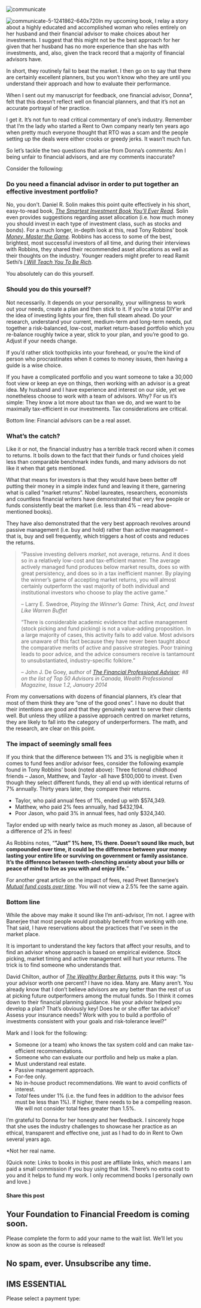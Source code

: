 ![communicate](https://yourfinanciallaunchpad.com/wp-content/uploads/elementor/thumbs/communicate-5-1241862-640x720-qdc6cpthe1jg09nepcheyd0ymqwyqy89x64timb4aw.jpg "communicate-5-1241862-640×720")

![communicate-5-1241862-640x720](http://yflmainprod.wpengine.com/wp-content/uploads/2017/02/communicate-5-1241862-640x720-233x300.jpg)In my upcoming book, I relay a story about a highly educated and accomplished woman who relies entirely on her husband and their financial advisor to make choices about her investments. I suggest that this might not be the best approach for her given that her husband has no more experience than she has with investments, and, also, given the track record that a majority of financial advisors have.

In short, they routinely fail to beat the market. I then go on to say that there are certainly excellent planners, but you won’t know who they are until you understand their approach and how to evaluate their performance.

When I sent out my manuscript for feedback, one financial advisor, Donna\*, felt that this doesn’t reflect well on financial planners, and that it’s not an accurate portrayal of her practice.

I get it. It’s not fun to read critical commentary of one’s industry. Remember that I’m the lady who started a Rent to Own company nearly ten years ago when pretty much everyone thought that RTO was a scam and the people setting up the deals were either crooks or greedy jerks. It wasn’t much fun.

So let’s tackle the two questions that arise from Donna’s comments: Am I being unfair to financial advisors, and are my comments inaccurate?

Consider the following:

### Do you need a financial advisor in order to put together an effective investment portfolio?

No, you don’t. Daniel R. Solin makes this point quite effectively in his short, easy-to-read book, *[The Smartest Investment Book You’ll Ever Read](https://amzn.to/2JNCJwR).* Solin even provides suggestions regarding asset allocation (i.e. how much money you should invest in each type of investment class, such as stocks and bonds). For a much longer, in-depth look at this, read Tony Robbins’ book *[Money, Master the Game](https://amzn.to/2JO7stS).* Robbins has access to some of the best, brightest, most successful investors of all time, and during their interviews with Robbins, they shared their recommended asset allocations as well as their thoughts on the industry. Younger readers might prefer to read Ramit Sethi’s *[I Will Teach You To Be Rich](https://amzn.to/2JMxu0x).*

You absolutely can do this yourself.

### Should you do this yourself?

Not necessarily. It depends on your personality, your willingness to work out your needs, create a plan and then stick to it. If you’re a total DIY’er and the idea of investing lights your fire, then full steam ahead. Do your research, understand your current, medium-term and long-term needs, put together a risk-balanced, low-cost, market return-based portfolio which you re-balance roughly twice a year, stick to your plan, and you’re good to go. Adjust if your needs change.

If you’d rather stick toothpicks into your forehead, or you’re the kind of person who procrastinates when it comes to money issues, then having a guide is a wise choice.

If you have a complicated portfolio and you want someone to take a 30,000 foot view or keep an eye on things, then working with an advisor is a great idea. My husband and I have experience and interest on our side, yet we nonetheless choose to work with a team of advisors. Why? For us it’s simple: They know a lot more about tax than we do, and we want to be maximally tax-efficient in our investments. Tax considerations are critical.

Bottom line: Financial advisors can be a real asset.

### What’s the catch?

Like it or not, the financial industry has a terrible track record when it comes to returns. It boils down to the fact that their funds or fund choices yield less than comparable benchmark index funds, and many advisors do not like it when that gets mentioned.

What that means for investors is that they would have been better off putting their money in a simple index fund and leaving it there, garnering what is called “market returns”. Nobel laureates, researchers, economists and countless financial writers have demonstrated that very few people or funds consistently beat the market (i.e. less than 4% – read above-mentioned books).

They have also demonstrated that the very best approach revolves around passive management (i.e. buy and hold) rather than active management – that is, buy and sell frequently, which triggers a host of costs and reduces the returns.

> “Passive investing delivers *market*, not average, returns. And it does so in a relatively low-cost and tax-efficient manner. The average actively managed fund produces below market results, does so with great persistency, and does so in a tax inefficient manner. By playing the winner’s game of accepting market returns, you will almost certainly outperform the vast majority of both individual and institutional investors who choose to play the active game.”
> 
> – Larry E. Swedroe, *Playing the Winner’s Game: Think, Act, and Invest Like Warren Buffet*
> 
> “There is considerable academic evidence that active management (stock picking and fund picking) is not a value-adding proposition. In a large majority of cases, this activity fails to add value. Most advisors are unaware of this fact because they have never been taught about the comparative merits of active and passive strategies. Poor training leads to poor advice, and the advice consumers receive is tantamount to unsubstantiated, industry-specific folklore.”
> 
> – John J. De Goey, author of *[The Financial Professional Advisor](https://amzn.to/2JFoVsy); #8 on the list of Top 50 Advisors in Canada, Wealth Professional Magazine, Issue 1.2, January 2014*

From my conversations with dozens of financial planners, it’s clear that most of them think they are “one of the good ones”. I have no doubt that their intentions are good and that they genuinely want to serve their clients well. But unless they utilize a passive approach centred on market returns, they are likely to fall into the category of underperformers. The math, and the research, are clear on this point.

### The impact of seemingly small fees

If you think that the difference between 1% and 3% is negligible when it comes to fund fees and/or advisor fees, consider the following example found in Tony Robbins’ book (noted above): Three fictional childhood friends – Jason, Matthew, and Taylor -all have $100,000 to invest. Even though they select different funds, they all end up with identical returns of 7% annually. Thirty years later, they compare their returns.

- Taylor, who paid annual fees of 1%, ended up with $574,349.
- Matthew, who paid 2% fees annually, had $432,194.
- Poor Jason, who paid 3% in annual fees, had only $324,340.

Taylor ended up with nearly twice as much money as Jason, all because of a difference of 2% in fees!

As Robbins notes, “**”Just” 1% here, 1% there. Doesn’t sound like much, but compounded over time, it could be the difference between your money lasting your entire life or surviving on government or family assistance. It’s the difference between teeth-clenching anxiety about your bills or peace of mind to live as you with and enjoy life.**”

For another great article on the impact of fees, read Preet Bannerjee’s *[Mutual fund costs over time](http://wheredoesallmymoneygo.com/detailed-breakdown-of-the-real-impact-of-mers-on-an-investment-portfolio-over-time/)*. You will not view a 2.5% fee the same again.

### Bottom line

While the above may make it sound like I’m anti-advisor, I’m not. I agree with Banerjee that most people would probably benefit from working with one. That said, I have reservations about the practices that I’ve seen in the market place.

It is important to understand the key factors that affect your results, and to find an advisor whose approach is based on empirical evidence. Stock picking, market timing and active management will hurt your returns. The trick is to find someone who understands that.

David Chilton, author of *[The Wealthy Barber Returns](https://amzn.to/2MxE2lA),* puts it this way: “Is your advisor worth one percent? I have no idea. Many are. Many aren’t. You already know that I don’t believe advisors are any better than the rest of us at picking future outperformers among the mutual funds. So I think it comes down to their financial planning guidance. Has your advisor helped you develop a plan? That’s obviously key! Does he or she offer tax advice? Assess your insurance needs? Work with you to build a portfolio of investments consistent with your goals and risk-tolerance level?”

Mark and I look for the following:

- Someone (or a team) who knows the tax system cold and can make tax-efficient recommendations.
- Someone who can evaluate our portfolio and help us make a plan.
- Must understand real estate.
- Passive management approach.
- For-fee only.
- No in-house product recommendations. We want to avoid conflicts of interest.
- *Total* fees under 1% (i.e. the fund fees in addition to the advisor fees must be less than 1%). If higher, there needs to be a compelling reason. We will not consider total fees greater than 1.5%.

I’m grateful to Donna for her honesty and her feedback. I sincerely hope that she uses the industry challenges to showcase her practice as an ethical, transparent and effective one, just as I had to do in Rent to Own several years ago.

\*Not her real name.

(Quick note: Links to books in this post are affiliate links, which means I am paid a small commission if you buy using that link. There’s no extra cost to you and it helps to fund my work. I only recommend books I personally own and love.)

#### Share this post

## Your Foundation to Financial Freedom is coming soon.

Please complete the form to add your name to the wait list. We’ll let you know as soon as the course is released!

## No spam, ever. Unsubscribe any time.

## IMS ESSENTIAL

Please select a payment type: